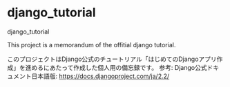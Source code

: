 # django_tutorial
django_tutorial

This project is a memorandum of the offitial django tutorial.

このプロジェクトはDjango公式のチュートリアル「はじめてのDjangoアプリ作成」を進めるにあたって作成した個人用の備忘録です。
参考: Django公式ドキュメント日本語版: https://docs.djangoproject.com/ja/2.2/
